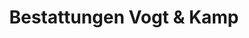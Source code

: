 ---
title: "Bestattungen Vogt & Kamp"
url: /duesseldorf/bestattungen-vogt-und-kamp-am-pesch-2/
shop: Bestattungen
---